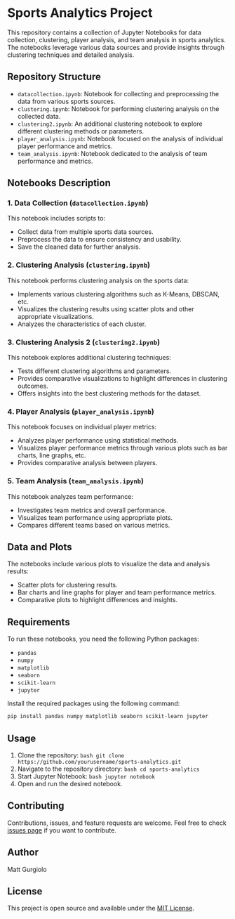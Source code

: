 # Sports Analytics Project

This repository contains a collection of Jupyter Notebooks for data collection, clustering, player analysis, and team analysis in sports analytics. The notebooks leverage various data sources and provide insights through clustering techniques and detailed analysis.

## Repository Structure

- `datacollection.ipynb`: Notebook for collecting and preprocessing the data from various sports sources.
- `clustering.ipynb`: Notebook for performing clustering analysis on the collected data.
- `clustering2.ipynb`: An additional clustering notebook to explore different clustering methods or parameters.
- `player_analysis.ipynb`: Notebook focused on the analysis of individual player performance and metrics.
- `team_analysis.ipynb`: Notebook dedicated to the analysis of team performance and metrics.

## Notebooks Description

### 1. Data Collection (`datacollection.ipynb`)

This notebook includes scripts to:
- Collect data from multiple sports data sources.
- Preprocess the data to ensure consistency and usability.
- Save the cleaned data for further analysis.

### 2. Clustering Analysis (`clustering.ipynb`)

This notebook performs clustering analysis on the sports data:
- Implements various clustering algorithms such as K-Means, DBSCAN, etc.
- Visualizes the clustering results using scatter plots and other appropriate visualizations.
- Analyzes the characteristics of each cluster.

### 3. Clustering Analysis 2 (`clustering2.ipynb`)

This notebook explores additional clustering techniques:
- Tests different clustering algorithms and parameters.
- Provides comparative visualizations to highlight differences in clustering outcomes.
- Offers insights into the best clustering methods for the dataset.

### 4. Player Analysis (`player_analysis.ipynb`)

This notebook focuses on individual player metrics:
- Analyzes player performance using statistical methods.
- Visualizes player performance metrics through various plots such as bar charts, line graphs, etc.
- Provides comparative analysis between players.

### 5. Team Analysis (`team_analysis.ipynb`)

This notebook analyzes team performance:
- Investigates team metrics and overall performance.
- Visualizes team performance using appropriate plots.
- Compares different teams based on various metrics.

## Data and Plots

The notebooks include various plots to visualize the data and analysis results:
- Scatter plots for clustering results.
- Bar charts and line graphs for player and team performance metrics.
- Comparative plots to highlight differences and insights.

## Requirements

To run these notebooks, you need the following Python packages:
- `pandas`
- `numpy`
- `matplotlib`
- `seaborn`
- `scikit-learn`
- `jupyter`

Install the required packages using the following command:

```bash
pip install pandas numpy matplotlib seaborn scikit-learn jupyter
```

## Usage

1. Clone the repository: ```bash git clone https://github.com/yourusername/sports-analytics.git ```
2. Navigate to the repository directory: ```bash cd sports-analytics ```
3. Start Jupyter Notebook: ```bash jupyter notebook ```
4. Open and run the desired notebook.

## Contributing
Contributions, issues, and feature requests are welcome. Feel free to check [issues page](https://github.com/yourusername/coot-sorter/issues) if you want to contribute.

## Author
Matt Gurgiolo

## License
This project is open source and available under the [MIT License](LICENSE.txt).
